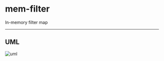 # mem-filter

In-memory filter map


---

## UML 

![uml](http://uml.cmwang.net:8000/plantuml/svg/5Sb14a0m3030h_00pU3cuYrHGKVITffaV1_NtJxboBwJD-ukiweBGCCddCaktrofnPADieLO10nl71xC9rGN1a4rQX0PLK58XYFn1-7FTPpc5m00)

